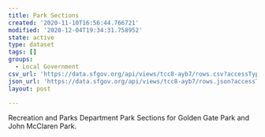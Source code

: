 ```yaml
---
title: Park Sections
created: '2020-11-10T16:56:44.766721'
modified: '2020-12-04T19:34:31.758952'
state: active
type: dataset
tags: []
groups:
  - Local Government
csv_url: 'https://data.sfgov.org/api/views/tcc8-ayb7/rows.csv?accessType=DOWNLOAD'
json_url: 'https://data.sfgov.org/api/views/tcc8-ayb7/rows.json?accessType=DOWNLOAD'
layout: post

---
```

Recreation and Parks Department Park Sections for Golden Gate Park and John McClaren Park.

